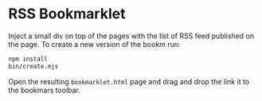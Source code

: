 
# RSS Bookmarklet

Inject a small div on top of the pages with the list of RSS feed published on the page. To create a new version of the bookm run:

```bash
npm install
bin/create.mjs
``` 

Open the resulting `bookmarklet.html` page and drag and drop the link it to the bookmars toolbar.
